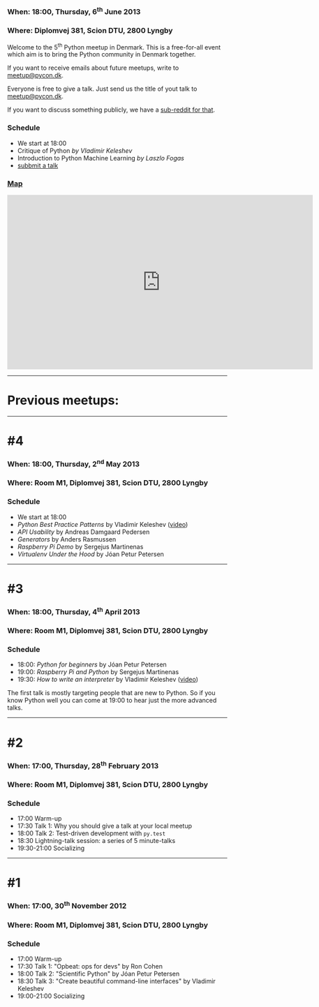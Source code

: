 
### When: 18:00, Thursday, 6<sup>th</sup> June 2013

### Where: Diplomvej 381, Scion DTU, 2800 Lyngby

Welcome to the 5<sup>th</sup> Python meetup in Denmark.
This is a free-for-all event which aim is to bring the
Python community in Denmark together.

If you want to receive emails about future meetups, write
to <a href="mailto:meetup@pycon.dk">meetup@pycon.dk</a>.
 
Everyone is free to give a talk. Just send us the title
of yout talk
to <a href="mailto:meetup@pycon.dk">meetup@pycon.dk</a>.

If you want to discuss something publicly, we have
a [sub-reddit for that](http://reddit.com/r/pycon_dk).

### Schedule

- We start at 18:00
- Critique of Python *by Vladimir Keleshev*
- Introduction to Python Machine Learning *by Laszlo Fogas*
- [subbmit a talk](mailto:meetup@pycon.dk)


### [Map](https://maps.google.com/maps?f=d&amp;source=embed&amp;saddr=55.782469,12.512829&amp;daddr=&amp;hl=da&amp;geocode=&amp;sll=55.782472,12.512811&amp;sspn=0.000751,0.002237&amp;t=h&amp;mra=mift&amp;mrsp=0&amp;sz=19&amp;ie=UTF8&amp;ll=55.782472,12.512811&amp;spn=0.000751,0.002237)

<iframe width="700" height="400" frameborder="0" scrolling="no" marginheight="0" marginwidth="0" src="https://maps.google.com/maps?f=d&amp;source=s_d&amp;saddr=55.782469,12.512829&amp;daddr=&amp;hl=da&amp;geocode=&amp;sll=55.782472,12.512811&amp;sspn=0.000751,0.002237&amp;t=h&amp;mra=mift&amp;mrsp=0&amp;sz=19&amp;ie=UTF8&amp;ll=55.782472,12.512811&amp;spn=0.000751,0.002237&amp;output=embed"></iframe>

* * *

# Previous meetups:

* * *

# #4

### When: 18:00, Thursday, 2<sup>nd</sup> May 2013

### Where: Room M1, Diplomvej 381, Scion DTU, 2800 Lyngby

### Schedule

- We start at 18:00
- *Python Best Practice Patterns* by Vladimir Keleshev 
  ([video](http://www.youtube.com/watch?v=GZNUfkVIHAY))
- *API Usability* by Andreas Damgaard Pedersen
- *Generators* by Anders Rasmussen
- *Raspberry Pi Demo* by Sergejus Martinenas
- *Virtualenv Under the Hood* by Jóan Petur Petersen


* * *

# #3

### When: 18:00, Thursday, 4<sup>th</sup> April 2013

### Where: Room M1, Diplomvej 381, Scion DTU, 2800 Lyngby

### Schedule

- 18:00: *Python for beginners* by Jóan Petur Petersen
- 19:00: *Raspberry Pi and Python* by Sergejus Martinenas
- 19:30: *How to write an interpreter* by Vladimir Keleshev
  ([video](http://www.youtube.com/watch?v=1h1mM7VwNGo))

The first talk is mostly targeting people that are new to Python.
So if you know Python well you can come at 19:00 to hear just
the more advanced talks.


* * *

# #2

### When: 17:00, Thursday, 28<sup>th</sup> February 2013

### Where: Room M1, Diplomvej 381, Scion DTU, 2800 Lyngby

### Schedule

- 17:00 Warm-up
- 17:30 Talk 1: Why you should give a talk at your local meetup
- 18:00 Talk 2: Test-driven development with `py.test`
- 18:30 Lightning-talk session: a series of 5 minute-talks
- 19:30-21:00 Socializing


* * *

# #1

### When: 17:00, 30<sup>th</sup> November 2012

### Where: Room M1, Diplomvej 381, Scion DTU, 2800 Lyngby

### Schedule

- 17:00 Warm-up
- 17:30 Talk 1: "Opbeat: ops for devs" by Ron Cohen
- 18:00 Talk 2: "Scientific Python" by Jóan Petur Petersen
- 18:30 Talk 3: "Create beautiful command-line interfaces" by Vladimir Keleshev
- 19:00-21:00 Socializing
